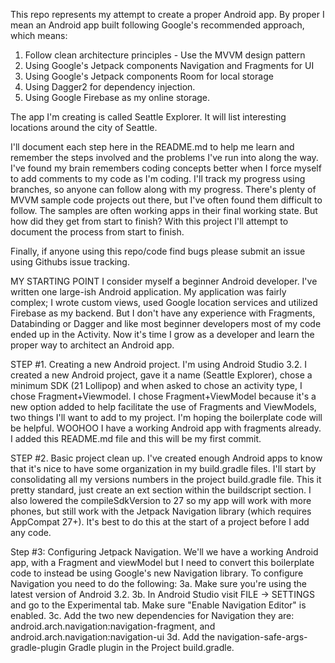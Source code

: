 This repo represents my attempt to create a proper Android app.  By proper I mean an Android app built following Google's recommended approach, which means:

1. Follow clean architecture principles - Use the MVVM design pattern
2. Using Google's Jetpack components Navigation and Fragments for UI
3. Using Google's Jetpack components Room for local storage
4. Using Dagger2 for dependency injection.
5. Using Google Firebase as my online storage.

The app I'm creating is called Seattle Explorer.  It will list interesting locations around the city of Seattle.

I'll document each step here in the README.md to help me learn and remember the steps involved and the problems I've run into along the way.  I've found my brain remembers coding concepts better when I force myself to add comments to my code as I'm coding.  I'll track my progress using branches, so anyone can follow along with my progress.  There's plenty of MVVM sample code projects out there, but I've often found them difficult to follow.  The samples are often working apps in their final working state.  But how did they get from start to finish?  With this project I'll attempt to document the process from start to finish.

Finally, if anyone using this repo/code find bugs please submit an issue using Githubs issue tracking.

MY STARTING POINT
I consider myself a beginner Android developer.  I've written one large-ish Android application.  My application was fairly complex; I wrote custom views, used Google location services and utilized Firebase as my backend. But I don't have any experience with Fragments, Databinding or Dagger and like most beginner developers most of my code ended up in the Activity. Now it's time I grow as a developer and learn the proper way to architect an Android app.

STEP #1.  Creating a new Android project.  I'm using Android Studio 3.2.  I created a new Android project, gave it a name (Seattle Explorer), chose a minimum SDK (21 Lollipop) and when asked to chose an activity type, I chose Fragment+Viewmodel.  I chose Fragment+ViewModel because it's a new option added to help facilitate the use of Fragments and ViewModels, two things I'll want to add to my project.  I'm hoping the boilerplate code will be helpful.  WOOHOO I have a working Android app with fragments already.  I added this README.md file and this will be my first commit.

STEP #2. Basic project clean up.  I've created enough Android apps to know that it's nice to have some organization in my build.gradle files.  I'll start by consolidating all my versions numbers in the project build.gradle file.  This it pretty standard, just create an ext section within the buildscript section.  I also lowered the compileSdkVersion to 27 so my app will work with more phones, but still work with the Jetpack Navigation library (which requires AppCompat 27+).  It's best to do this at the start of a project before I add any code.

Step #3: Configuring Jetpack Navigation.  We'll we have a working Android app, with a Fragment and viewModel but I need to convert this boilerplate code to instead be using Google's new Navigation library.  To configure Navigation you need to do the following:
3a. Make sure you're using the latest version of Android 3.2.
3b. In Android Studio visit FILE -> SETTINGS and go to the Experimental tab.  Make sure "Enable Navigation Editor" is enabled. 
3c. Add the two new dependencies for Navigation they are: android.arch.navigation:navigation-fragment, and android.arch.navigation:navigation-ui
3d. Add the navigation-safe-args-gradle-plugin Gradle plugin in the Project build.gradle.

